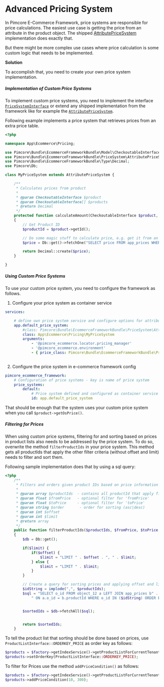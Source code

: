 # Advanced Pricing System

In Pimcore E-Commerce Framework, price systems are responsible for price calculations. The easiest use case is getting
the price from an attribute in the product object. The shipped 
[AttributePriceSystem](https://github.com/pimcore/pimcore/blob/master/bundles/EcommerceFrameworkBundle/PriceSystem/AttributePriceSystem.php) 
implementation does exactly that. 

But there might be more complex use cases where price calculation is some custom logic that needs to be implemented. 

**Solution**

To accomplish that, you need to create your own price system implementation. 
 
##### Implementation of Custom Price Systems

To implement custom price systems, you need to implement the interface 
[`PriceSystemInterface`](https://github.com/pimcore/pimcore/blob/master/bundles/EcommerceFrameworkBundle/PriceSystem/PriceSystemInterface.php) 
or extend any shipped implementation from the framework like for example the 
[`AttributePriceSystem`](https://github.com/pimcore/pimcore/blob/master/bundles/EcommerceFrameworkBundle/PriceSystem/AttributePriceSystem.php). 


Following example implements a price system that retrieves prices from an extra price table. 

```php
<?php

namespace App\Ecommerce\Pricing;

use Pimcore\Bundle\EcommerceFrameworkBundle\Model\CheckoutableInterface;
use Pimcore\Bundle\EcommerceFrameworkBundle\PriceSystem\AttributePriceSystem;
use Pimcore\Bundle\EcommerceFrameworkBundle\Type\Decimal;
use Pimcore\Db;

class MyPriceSystem extends AttributePriceSystem {

    /**
     * Calculates prices from product
     *
     * @param CheckoutableInterface $product
     * @param CheckoutableInterface[] $products
     * @return Decimal
     */
    protected function calculateAmount(CheckoutableInterface $product, $products): Decimal
    {
        // Get Product ID
        $productId = $product->getId();

        // Do some magic stuff to calculate price, e.g. get it from an extra price table, or price service, etc.
        $price = Db::get()->fetchOne("SELECT price FROM app_prices WHERE productId = ?", [$productId]);

        return Decimal::create($price);
    }

}

```


##### Using Custom Price Systems

To use your custom price system, you need to configure the framework as follows. 

1) Configure your price system as container service
```yml
services:

    # define own price system service and configure options for attribute name and price object class
    app.default_price_system:
        #class: Pimcore\Bundle\EcommerceFrameworkBundle\PriceSystem\AttributePriceSystem
        class: App\Ecommerce\Pricing\MyPriceSystem
        arguments:
            - '@pimcore_ecommerce.locator.pricing_manager'
            - '@pimcore_ecommerce.environment'
            - { price_class: Pimcore\Bundle\EcommerceFrameworkBundle\PriceSystem\Price }
            
```


2) Configure the price system in e-commerce framework config
```yml
pimcore_ecommerce_framework:
    # Configuration of price systems - key is name of price system
    price_systems:
        default:
            # Price system defined and configured as container service
            id: app.default_price_system
```


That should be enough that the system uses your custom price system when you call `$product->getOsPrice()`. 


##### Filtering for Prices

When using custom price systems, filtering for and sorting based on prices in product lists also needs to be addressed 
by the price system. To do so, overwrite the method `filterProductIds` in your price system. This method gets all 
productIds that apply the other filter criteria (without offset and limit) needs to filter and sort them. 
 
Following sample implementation does that by using a sql query:
 
```php
<?php
    /**
     * Filters and orders given product IDs based on price information
     *
     * @param array $productIds  - contains all productId that apply filter criteria without limit & offset
     * @param float $fromPrice   - optional filter for 'fromPrice'
     * @param float $toPrice     - optional filter for 'toPrice'
     * @param string $order       - order for sorting (asc|desc)
     * @param int $offset
     * @param int $limit
     * @return array
     */
    public function filterProductIds($productIds, $fromPrice, $toPrice, $order, $offset, $limit)
    {
        $db = Db::get();

        if($limit) {
            if($offset) {
                $limit = "LIMIT " . $offset . ", " . $limit;
            } else {
                $limit = "LIMIT " . $limit;
            }
        }

        // Create a query for sorting prices and applying offset and limit
        $idString = implode(",", $productIds);
        $sql = "SELECT o_id FROM object_12 a LEFT JOIN app_prices b" .
            " ON a.o_id = b.productId WHERE o_id IN ($idString) ORDER BY ISNULL(b.price), b.price $order, o_id $limit;";


        $sortedIds = $db->fetchAll($sql);


        return $sortedIds;
    }

```

To tell the product list that sorting should be done based on prices, use `ProductListInterface::ORDERKEY_PRICE` as order key 
as follows: 
```php
$products = $factory->getIndexService()->getProductListForCurrentTenant();
$products->setOrderKey(ProductListInterface::ORDERKEY_PRICE);
```

To filter for Prices use the method `addPriceCondition()` as follows: 
```php
$products = $factory->getIndexService()->getProductListForCurrentTenant();
$products->addPriceCondition(10, 300);
```

